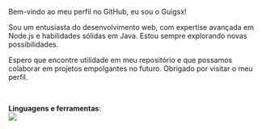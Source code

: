<p align="left"> 
Bem-vindo ao meu perfil no GitHub, eu sou o Guigsx! <br>

Sou um entusiasta do desenvolvimento web, com expertise avançada em Node.js e habilidades sólidas em Java. Estou sempre explorando novas possibilidades. <br>

Espero que encontre utilidade em meu repositório e que possamos colaborar em projetos empolgantes no futuro. Obrigado por visitar o meu perfil.
</p><br>

<p align="left">
  <strong>Linguagens e ferramentas</strong>: <br>
  <img src="https://skillicons.dev/icons?i=html,css,java,js,ts,nodejs,php,mongo,mysql"/>
</p>
